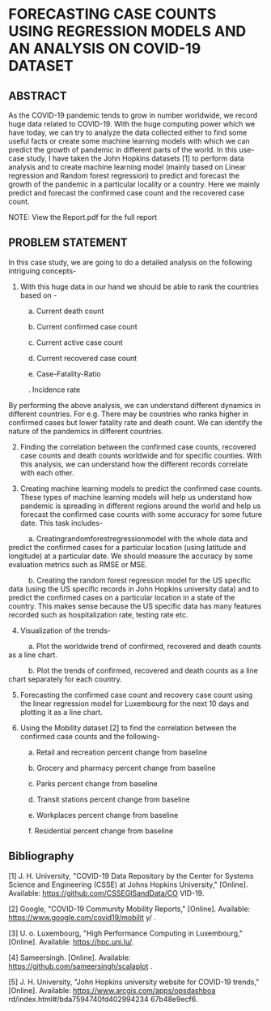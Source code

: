 # FORECASTING CASE COUNTS USING REGRESSION MODELS AND AN ANALYSIS ON COVID-19 DATASET

## ABSTRACT
As the COVID-19 pandemic tends to grow in number worldwide, we record huge data related to COVID-19. With the huge computing power which we have today, we can try to analyze the data collected either to find some useful facts or create some machine learning models with which we can predict the growth of pandemic in different parts of the world. In this use-case study, I have taken the John Hopkins datasets [1] to perform data analysis and to create machine learning model (mainly based on Linear regression and Random forest regression) to predict and forecast the growth of the pandemic in a particular locality or a country. Here we mainly predict and forecast the confirmed case count and the recovered case count.

NOTE: View the Report.pdf for the full report

## PROBLEM STATEMENT
In this case study, we are going to do a detailed analysis on the following intriguing concepts- 

1. With this huge data in our hand we should be able to rank the countries based on -

 &nbsp;&nbsp;&nbsp;&nbsp;&nbsp;&nbsp;&nbsp;&nbsp;&nbsp;&nbsp;a. Current death count

 &nbsp;&nbsp;&nbsp;&nbsp;&nbsp;&nbsp;&nbsp;&nbsp;&nbsp;&nbsp;b. Current confirmed case count

 &nbsp;&nbsp;&nbsp;&nbsp;&nbsp;&nbsp;&nbsp;&nbsp;&nbsp;&nbsp;c. Current active case count

 &nbsp;&nbsp;&nbsp;&nbsp;&nbsp;&nbsp;&nbsp;&nbsp;&nbsp;&nbsp;d. Current recovered case count

 &nbsp;&nbsp;&nbsp;&nbsp;&nbsp;&nbsp;&nbsp;&nbsp;&nbsp;&nbsp;e. Case-Fatality-Ratio

  &nbsp;&nbsp;&nbsp;&nbsp;&nbsp;&nbsp;&nbsp;&nbsp;&nbsp;&nbsp;. Incidence rate

By performing the above analysis, we can understand different dynamics in different countries. For e.g. There may be countries who ranks higher in confirmed cases but lower fatality rate and death count. We can identify the nature of the pandemics in different countries.


2. Finding the correlation between the confirmed case counts, recovered case counts and death counts worldwide and for specific counties. With this analysis, we can understand how the different records correlate with each other.


3. Creating machine learning models to predict the confirmed case counts. These types of machine learning models will help us understand how pandemic is spreading in different regions around the world and help us forecast the confirmed case counts with
some accuracy for some future date. This task includes-

 &nbsp;&nbsp;&nbsp;&nbsp;&nbsp;&nbsp;&nbsp;&nbsp;&nbsp;&nbsp;a. Creatingrandomforestregressionmodel
with the whole data and predict the confirmed cases for a particular location (using latitude and longitude) at a particular date. We should measure the accuracy by some evaluation metrics such as RMSE or MSE.

 &nbsp;&nbsp;&nbsp;&nbsp;&nbsp;&nbsp;&nbsp;&nbsp;&nbsp;&nbsp;b. Creating the random forest regression model for the US specific data (using the US specific records in John Hopkins university data) and to predict the confirmed cases on a particular location in a state of the country. This makes sense because the US specific data has many features recorded such as hospitalization rate, testing rate etc.


4. Visualization of the trends-

 &nbsp;&nbsp;&nbsp;&nbsp;&nbsp;&nbsp;&nbsp;&nbsp;&nbsp;&nbsp;a. Plot the worldwide trend of confirmed, recovered and death counts as a line chart.

 &nbsp;&nbsp;&nbsp;&nbsp;&nbsp;&nbsp;&nbsp;&nbsp;&nbsp;&nbsp;b. Plot the trends of confirmed, recovered and death counts as a line chart separately for each country.


5. Forecasting the confirmed case count and recovery case count using the linear regression model for Luxembourg for the next 10 days and plotting it as a line chart.


6. Using the Mobility dataset [2] to find the correlation between the confirmed case counts and the following-

 &nbsp;&nbsp;&nbsp;&nbsp;&nbsp;&nbsp;&nbsp;&nbsp;&nbsp;&nbsp;a. Retail and recreation percent change from baseline

 &nbsp;&nbsp;&nbsp;&nbsp;&nbsp;&nbsp;&nbsp;&nbsp;&nbsp;&nbsp;b. Grocery and pharmacy percent change from baseline

 &nbsp;&nbsp;&nbsp;&nbsp;&nbsp;&nbsp;&nbsp;&nbsp;&nbsp;&nbsp;c. Parks percent change from baseline

 &nbsp;&nbsp;&nbsp;&nbsp;&nbsp;&nbsp;&nbsp;&nbsp;&nbsp;&nbsp;d. Transit stations percent change from baseline

 &nbsp;&nbsp;&nbsp;&nbsp;&nbsp;&nbsp;&nbsp;&nbsp;&nbsp;&nbsp;e. Workplaces percent change from baseline

 &nbsp;&nbsp;&nbsp;&nbsp;&nbsp;&nbsp;&nbsp;&nbsp;&nbsp;&nbsp;f. Residential percent change from baseline


## Bibliography

[1] J. H. University, "COVID-19 Data Repository by the Center for Systems Science and Engineering (CSSE) at Johns Hopkins University," [Online]. Available: https://github.com/CSSEGISandData/CO VID-19.

[2] Google, "COVID-19 Community Mobility Reports," [Online]. Available: https://www.google.com/covid19/mobilit y/ .

[3] U. o. Luxembourg, "High Performance Computing in Luxembourg," [Online]. Available: https://hpc.uni.lu/.

[4] Sameersingh. [Online]. Available: https://github.com/sameersingh/scalaplot .

[5] J. H. University, "John Hopkins university website for COVID-19 trends," [Online]. Available: https://www.arcgis.com/apps/opsdashboa rd/index.html#/bda7594740fd402994234 67b48e9ecf6.
